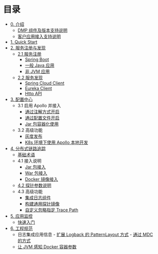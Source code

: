 # 目录
- [0. 介绍](README.md)
  - [DMP 组件及版本支持说明](DMP-version.md)
  - [客户应用接入支持说明](Support-Lists.md)
- [1. Quick Start](quick-start/README.md) 
- [2. 服务注册与发现](eureka/README.md)
  - [2.1 服务注册](eureka/register.md) 
	  - [Spring Boot](eureka/springboot.md)
	  - [一般 Java 应用](eureka/jvm.md)
	  - [非 JVM 应用](eureka/non_jvm.md)
  - [2.2 服务发现](eureka/discovey.md)
	  - [Spring Cloud Client](eureka/spring-cloud-client.md)
	  - [Eureka Client](eureka/eureka-client.md)
	  - [Http API](eureka/api.md)
- [3. 配置中心](apollo/README.md)
  - 3.1 启用 Apollo 并接入
     - [通过注解方式开启](apollo/annotation.md)
     - [通过配置文件开启](apollo/bootstrap.md)
     - [Jar 包容器化使用](apollo/docker.md)
  - 3.2 高级功能
     - [灰度发布](apollo/Apollo-GrayRule.md)
     - [K8s 环境下使用 Apollo 本地开发](apollo/Apollo-ConfigSerivce-In-Docker-k8s.md)
- [4. 分布式链路追踪](skywalking/README.md)
  - [基础术语](skywalking/base.md)
  - 4.1 接入说明
     - [Jar 包接入](skywalking/jar.md)
     - [War 包接入](skywalking/war.md)
     - [Docker 镜像接入](skywalking/docker.md)
  - [4.2 探针参数说明](skywalking/agent-settings.md)
  - 4.3 高级功能
     - [集成日志组件](skywalking/integration-log4j.md)
     - [构建通用探针镜像](skywalking/common-agent-image.md)
     - [自定义忽略指定 Trace Path](skywalking/trace-ignore.md)
- [5. 应用监控](ac-collector/README.md)
  - [快速入门](ac-collector/QuickStart.md)
- [6. 工程规范](spec/README.md)
  - 日志集成应用信息
  		- [扩展 Logback 的 PatternLayout 方式](spec/patternLayout.md)
  		- [通过 MDC 的方式](spec/MDC.md)
  - [让 JVM 感知 Docker 容器参数](spec/jvm-docker.md)
